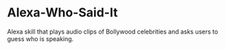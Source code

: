 # Alexa-Who-Said-It
Alexa skill that plays audio clips of Bollywood celebrities and asks users to guess who is speaking. 

